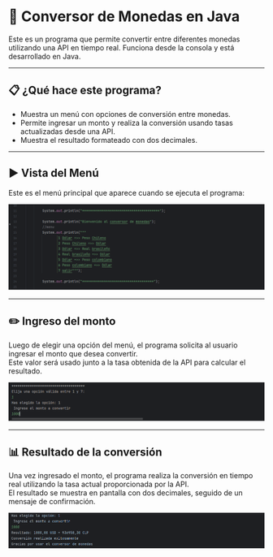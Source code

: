 # 💱 Conversor de Monedas en Java

Este es un programa que permite convertir entre diferentes monedas utilizando una API en tiempo real. Funciona desde la consola y está desarrollado en Java.

---
## 📋 ¿Qué hace este programa?

- Muestra un menú con opciones de conversión entre monedas.
- Permite ingresar un monto y realiza la conversión usando tasas actualizadas desde una API.
- Muestra el resultado formateado con dos decimales.

---

## ▶️ Vista del Menú

Este es el menú principal que aparece cuando se ejecuta el programa:

![Menú del conversor](img/menu.png)

---

## ✏️ Ingreso del monto

Luego de elegir una opción del menú, el programa solicita al usuario ingresar el monto que desea convertir.  
Este valor será usado junto a la tasa obtenida de la API para calcular el resultado.

![Ingreso del monto](img/ingreso-monto.png)

---

## 📊 Resultado de la conversión

Una vez ingresado el monto, el programa realiza la conversión en tiempo real utilizando la tasa actual proporcionada por la API.  
El resultado se muestra en pantalla con dos decimales, seguido de un mensaje de confirmación.

![Resultado de la conversión](img/resultado-conversion.png)


